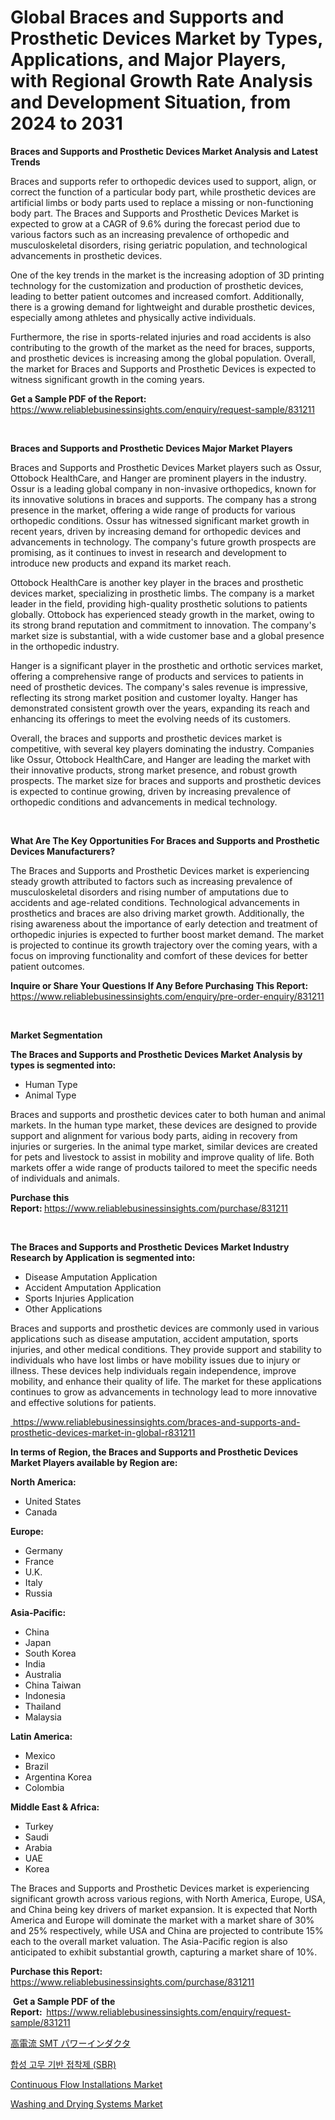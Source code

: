 <p><h1>Global Braces and Supports and Prosthetic Devices Market by Types, Applications, and Major Players, with Regional Growth Rate Analysis and Development Situation, from 2024 to 2031</h1></p><p><strong>Braces and Supports and Prosthetic Devices Market Analysis and Latest Trends</strong></p>
<p><p>Braces and supports refer to orthopedic devices used to support, align, or correct the function of a particular body part, while prosthetic devices are artificial limbs or body parts used to replace a missing or non-functioning body part. The Braces and Supports and Prosthetic Devices Market is expected to grow at a CAGR of 9.6% during the forecast period due to various factors such as an increasing prevalence of orthopedic and musculoskeletal disorders, rising geriatric population, and technological advancements in prosthetic devices.</p><p>One of the key trends in the market is the increasing adoption of 3D printing technology for the customization and production of prosthetic devices, leading to better patient outcomes and increased comfort. Additionally, there is a growing demand for lightweight and durable prosthetic devices, especially among athletes and physically active individuals.</p><p>Furthermore, the rise in sports-related injuries and road accidents is also contributing to the growth of the market as the need for braces, supports, and prosthetic devices is increasing among the global population. Overall, the market for Braces and Supports and Prosthetic Devices is expected to witness significant growth in the coming years.</p></p>
<p><strong>Get a Sample PDF of the Report:&nbsp;</strong> <a href="https://www.reliablebusinessinsights.com/enquiry/request-sample/831211">https://www.reliablebusinessinsights.com/enquiry/request-sample/831211</a></p>
<p>&nbsp;</p>
<p><strong>Braces and Supports and Prosthetic Devices Major Market Players</strong></p>
<p><p>Braces and Supports and Prosthetic Devices Market players such as Ossur, Ottobock HealthCare, and Hanger are prominent players in the industry. Ossur is a leading global company in non-invasive orthopedics, known for its innovative solutions in braces and supports. The company has a strong presence in the market, offering a wide range of products for various orthopedic conditions. Ossur has witnessed significant market growth in recent years, driven by increasing demand for orthopedic devices and advancements in technology. The company's future growth prospects are promising, as it continues to invest in research and development to introduce new products and expand its market reach.</p><p>Ottobock HealthCare is another key player in the braces and prosthetic devices market, specializing in prosthetic limbs. The company is a market leader in the field, providing high-quality prosthetic solutions to patients globally. Ottobock has experienced steady growth in the market, owing to its strong brand reputation and commitment to innovation. The company's market size is substantial, with a wide customer base and a global presence in the orthopedic industry.</p><p>Hanger is a significant player in the prosthetic and orthotic services market, offering a comprehensive range of products and services to patients in need of prosthetic devices. The company's sales revenue is impressive, reflecting its strong market position and customer loyalty. Hanger has demonstrated consistent growth over the years, expanding its reach and enhancing its offerings to meet the evolving needs of its customers.</p><p>Overall, the braces and supports and prosthetic devices market is competitive, with several key players dominating the industry. Companies like Ossur, Ottobock HealthCare, and Hanger are leading the market with their innovative products, strong market presence, and robust growth prospects. The market size for braces and supports and prosthetic devices is expected to continue growing, driven by increasing prevalence of orthopedic conditions and advancements in medical technology.</p></p>
<p>&nbsp;</p>
<p><strong>What Are The Key Opportunities For Braces and Supports and Prosthetic Devices Manufacturers?</strong></p>
<p><p>The Braces and Supports and Prosthetic Devices market is experiencing steady growth attributed to factors such as increasing prevalence of musculoskeletal disorders and rising number of amputations due to accidents and age-related conditions. Technological advancements in prosthetics and braces are also driving market growth. Additionally, the rising awareness about the importance of early detection and treatment of orthopedic injuries is expected to further boost market demand. The market is projected to continue its growth trajectory over the coming years, with a focus on improving functionality and comfort of these devices for better patient outcomes.</p></p>
<p><strong>Inquire or Share Your Questions If Any Before Purchasing This Report:</strong> <a href="https://www.reliablebusinessinsights.com/enquiry/pre-order-enquiry/831211">https://www.reliablebusinessinsights.com/enquiry/pre-order-enquiry/831211</a></p>
<p>&nbsp;</p>
<p><strong>Market Segmentation</strong></p>
<p><strong>The Braces and Supports and Prosthetic Devices Market Analysis by types is segmented into:</strong></p>
<p><ul><li>Human Type</li><li>Animal Type</li></ul></p>
<p><p>Braces and supports and prosthetic devices cater to both human and animal markets. In the human type market, these devices are designed to provide support and alignment for various body parts, aiding in recovery from injuries or surgeries. In the animal type market, similar devices are created for pets and livestock to assist in mobility and improve quality of life. Both markets offer a wide range of products tailored to meet the specific needs of individuals and animals.</p></p>
<p><strong>Purchase this Report:&nbsp;</strong><a href="https://www.reliablebusinessinsights.com/purchase/831211">https://www.reliablebusinessinsights.com/purchase/831211</a></p>
<p>&nbsp;</p>
<p><strong>The Braces and Supports and Prosthetic Devices Market Industry Research by Application is segmented into:</strong></p>
<p><ul><li>Disease Amputation Application</li><li>Accident Amputation Application</li><li>Sports Injuries Application</li><li>Other Applications</li></ul></p>
<p><p>Braces and supports and prosthetic devices are commonly used in various applications such as disease amputation, accident amputation, sports injuries, and other medical conditions. They provide support and stability to individuals who have lost limbs or have mobility issues due to injury or illness. These devices help individuals regain independence, improve mobility, and enhance their quality of life. The market for these applications continues to grow as advancements in technology lead to more innovative and effective solutions for patients.</p></p>
<p><a href="https://www.reliablebusinessinsights.com/braces-and-supports-and-prosthetic-devices-market-in-global-r831211">&nbsp;https://www.reliablebusinessinsights.com/braces-and-supports-and-prosthetic-devices-market-in-global-r831211</a></p>
<p><strong>In terms of Region, the Braces and Supports and Prosthetic Devices Market Players available by Region are:</strong></p>
<p>
    <p> <strong> North America: </strong>
        <ul>
            <li>United States</li>
            <li>Canada</li>
        </ul>
        </p> 
    <p> <strong> Europe: </strong>
        <ul>
            <li>Germany</li>
            <li>France</li>
            <li>U.K.</li>
            <li>Italy</li>
            <li>Russia</li>
        </ul>
        </p> 
    <p> <strong> Asia-Pacific: </strong>
        <ul>
            <li>China</li>
            <li>Japan</li>
            <li>South Korea</li>
            <li>India</li>
            <li>Australia</li>
            <li>China Taiwan</li>
            <li>Indonesia</li>
            <li>Thailand</li>
            <li>Malaysia</li>
        </ul>
        </p> 
    <p> <strong> Latin America: </strong>
        <ul>
            <li>Mexico</li>
            <li>Brazil</li>
            <li>Argentina Korea</li>
            <li>Colombia</li>
        </ul>
        </p> 
    <p> <strong> Middle East & Africa: </strong>
        <ul>
            <li>Turkey</li>
            <li>Saudi</li>
            <li>Arabia</li>
            <li>UAE</li>
            <li>Korea</li>
        </ul>
    </p>
    </p>
<p><p>The Braces and Supports and Prosthetic Devices market is experiencing significant growth across various regions, with North America, Europe, USA, and China being key drivers of market expansion. It is expected that North America and Europe will dominate the market with a market share of 30% and 25% respectively, while USA and China are projected to contribute 15% each to the overall market valuation. The Asia-Pacific region is also anticipated to exhibit substantial growth, capturing a market share of 10%.</p></p>
<p><strong>Purchase this Report: </strong><a href="https://www.reliablebusinessinsights.com/purchase/831211">https://www.reliablebusinessinsights.com/purchase/831211</a></p>
<p>&nbsp;<strong>Get a Sample PDF of the Report:&nbsp;&nbsp;</strong><a href="https://www.reliablebusinessinsights.com/enquiry/request-sample/831211">https://www.reliablebusinessinsights.com/enquiry/request-sample/831211</a></p>
<p><strong></strong></p>
<p><p><a href="https://github.com/AaronVargas43/Market-Research-Report-List-2/blob/main/1247270104563.md">高電流 SMT パワーインダクタ</a></p><p><a href="https://github.com/CliftonFisher9067/Market-Research-Report-List-2/blob/main/802460098069.md">합성 고무 기반 접착제 (SBR)</a></p><p><a href="https://github.com/edytherolanlouisejk1miz0wig/Market-Research-Report-List-2/blob/main/continuous-flow-installations-market.md">Continuous Flow Installations Market</a></p><p><a href="https://github.com/EunaWiegad2023/Market-Research-Report-List-1/blob/main/washing-and-drying-systems-market.md">Washing and Drying Systems Market</a></p></p>
